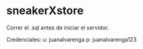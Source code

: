 # sneakerXstore

Correr el .sql antes de iniciar el servidor.


Credenciales: u: juanalvarenga
              p: juanalvarenga123
